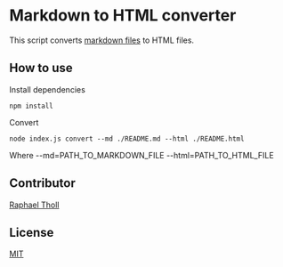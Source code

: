 # Markdown to HTML converter

This script converts [markdown files](https://www.markdownguide.org/getting-started/) to HTML files.

## How to use

Install dependencies

```
npm install
```

Convert

```
node index.js convert --md ./README.md --html ./README.html
```

Where --md=PATH_TO_MARKDOWN_FILE --html=PATH_TO_HTML_FILE

## Contributor

[Raphael Tholl](https://github.com/RapTho)

## License

[MIT](LICENSE)
